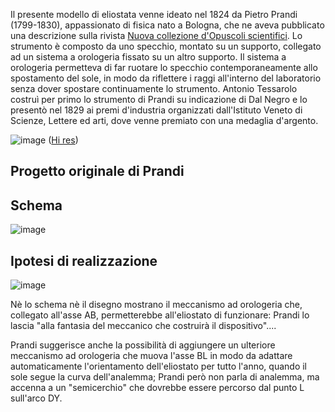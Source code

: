 Il presente modello di eliostata venne ideato nel 1824 da Pietro Prandi (1799-1830), appassionato di fisica nato a Bologna, che ne aveva pubblicato una descrizione sulla rivista 
[Nuova collezione d'Opuscoli scientifici](https://www.google.it/books/edition/Nuova_collezione_d_opuscoli_scientifici/8CJ4-jCC-UcC?hl=it&gbpv=1&pg=RA1-PA244&printsec=frontcover). Lo strumento è composto da uno specchio, montato su un supporto, collegato ad un sistema a orologeria fissato su un altro supporto. Il sistema a orologeria permetteva di far ruotare lo specchio contemporaneamente allo spostamento del sole, in modo da riflettere i raggi all'interno del laboratorio senza dover spostare continuamente lo strumento. 
Antonio Tessarolo costruì per primo lo strumento di Prandi su indicazione di Dal Negro e lo presentò nel 1829 ai premi d'industria organizzati dall'Istituto Veneto di Scienze, Lettere ed arti, dove venne premiato con una medaglia d'argento.

![image](https://user-images.githubusercontent.com/1620953/231253334-40d98891-aa1d-4002-831b-58ecce591f68.png) ([Hi res](https://user-images.githubusercontent.com/1620953/231253283-dd066f33-e152-4157-9e62-43e450e9648d.png))

## Progetto originale di Prandi ##

## Schema ##

![image](https://user-images.githubusercontent.com/1620953/231253732-3c9b6665-f8a1-4119-9293-3687c7659af1.png)

## Ipotesi di realizzazione ##

![image](https://user-images.githubusercontent.com/1620953/231253892-6ba2ef7d-b2f6-48fd-b9c6-d194c8015109.png)

Nè lo schema nè il disegno mostrano il meccanismo ad orologeria che, collegato all'asse AB, permetterebbe all'eliostato di funzionare: Prandi 
lo lascia "alla fantasia del meccanico che costruirà il dispositivo"....

Prandi suggerisce anche la possibilità di aggiungere un ulteriore meccanismo ad orologeria che muova l'asse BL in modo da adattare automaticamente 
l'orientamento dell'eliostato per tutto l'anno, quando il sole segue la curva dell'analemma; Prandi però non parla di analemma, ma accenna a un 
"semicerchio" che dovrebbe essere percorso dal punto L sull'arco DY.





